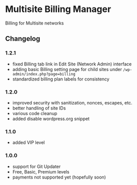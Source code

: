 # Multisite Billing Manager

Billing for Multisite networks

## Changelog

### 1.2.1
- fixed Billing tab link in Edit Site (Network Admin) interface
- adding basic Billing setting page for child sites under `/wp-admin/index.php?page=billing`
- standardized billing plan labels for consistency

### 1.2.0
- improved security with sanitization, nonces, escapes, etc.
- better handling of site IDs
- various code cleanup
- added disable wordpress.org snippet

### 1.1.0
- added VIP level

### 1.0.0
- support for Git Updater
- Free, Basic, Premium levels
- payments not supported yet (hopefully soon)
